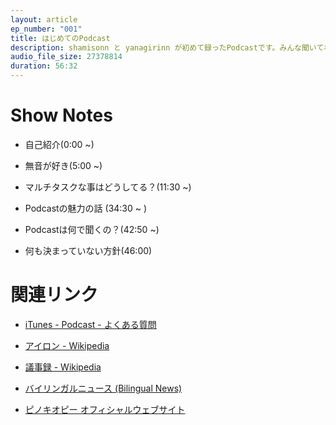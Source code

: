 ```yaml
---
layout: article
ep_number: "001"
title: はじめてのPodcast
description: shamisonn と yanagirinn が初めて録ったPodcastです。みんな聞いてね。
audio_file_size: 27378814
duration: 56:32
---
```


# Show Notes

- 自己紹介(0:00 ~)

- 無音が好き(5:00 ~)

- マルチタスクな事はどうしてる？(11:30 ~)

- Podcastの魅力の話 (34:30 ~ )

- Podcastは何で聞くの？(42:50 ~)

- 何も決まっていない方針(46:00)

# 関連リンク

- [iTunes - Podcast - よくある質問](https://www.apple.com/jp/itunes/podcasts/fanfaq.html)

- [アイロン - Wikipedia](https://ja.wikipedia.org/wiki/%E3%82%A2%E3%82%A4%E3%83%AD%E3%83%B3)

- [議事録 - Wikipedia](https://ja.wikipedia.org/wiki/%E8%AD%B0%E4%BA%8B%E9%8C%B2)

- [バイリンガルニュース (Bilingual News)](http://bilingualnews.libsyn.com/)

- [ピノキオピー オフィシャルウェブサイト](http://pinocchiop.com/) 
